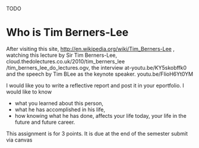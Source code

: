 TODO

# Who is Tim Berners-Lee

After visiting this site, http://en.wikipedia.org/wiki/Tim_Berners-Lee , watching this lecture by Sir Tim Berners-Lee, cloud.thedolectures.co.uk/2010/tim_berners_lee /tim_berners_lee_do_lectures.ogv, the interview at-youtu.be/KY5skobffk0 and the speech by Tim BLee as the keynote speaker. youtu.be/FIioH6Yt0YM

I would like you to write a reflective report and post it in your eportfolio. I would like to know

* what you learned about this person,
* what he has accomplished in his life,
* how knowing what he has done, affects your life today, your life in the future and future career.

This assignment is  for 3 points. It is due at the end of the semester submit via canvas

